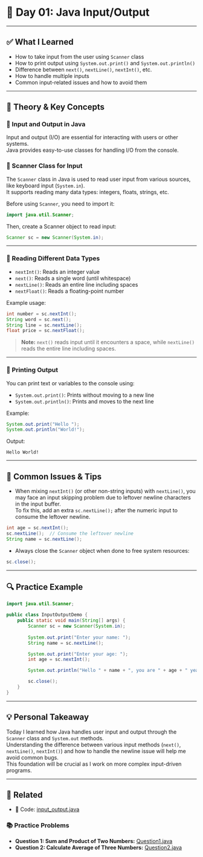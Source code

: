 # 📝 Day 01: Java Input/Output

---

## ✅ What I Learned

- How to take input from the user using `Scanner` class  
- How to print output using `System.out.print()` and `System.out.println()`  
- Difference between `next()`, `nextLine()`, `nextInt()`, etc.  
- How to handle multiple inputs  
- Common input-related issues and how to avoid them  

---

## 📌 Theory & Key Concepts

### 🔹 Input and Output in Java

Input and output (I/O) are essential for interacting with users or other systems.  
Java provides easy-to-use classes for handling I/O from the console.

### 🔹 Scanner Class for Input

The `Scanner` class in Java is used to read user input from various sources, like keyboard input (`System.in`).  
It supports reading many data types: integers, floats, strings, etc.

Before using `Scanner`, you need to import it:

```java
import java.util.Scanner;
```

Then, create a Scanner object to read input:

```java
Scanner sc = new Scanner(System.in);
```

---

### 🔹 Reading Different Data Types

- `nextInt()`: Reads an integer value  
- `next()`: Reads a single word (until whitespace)  
- `nextLine()`: Reads an entire line including spaces  
- `nextFloat()`: Reads a floating-point number

Example usage:

```java
int number = sc.nextInt();
String word = sc.next();
String line = sc.nextLine();
float price = sc.nextFloat();
```

> **Note:** `next()` reads input until it encounters a space, while `nextLine()` reads the entire line including spaces.

---

### 🔹 Printing Output

You can print text or variables to the console using:

- `System.out.print()`: Prints without moving to a new line  
- `System.out.println()`: Prints and moves to the next line

Example:

```java
System.out.print("Hello ");
System.out.println("World!");
```

Output:

```
Hello World!
```

---

## 🧠 Common Issues & Tips

- When mixing `nextInt()` (or other non-string inputs) with `nextLine()`, you may face an input skipping problem due to leftover newline characters in the input buffer.  
  To fix this, add an extra `sc.nextLine();` after the numeric input to consume the leftover newline.

```java
int age = sc.nextInt();
sc.nextLine();  // Consume the leftover newline
String name = sc.nextLine();
```

- Always close the `Scanner` object when done to free system resources:

```java
sc.close();
```

---

## 🔍 Practice Example

```java
import java.util.Scanner;

public class InputOutputDemo {
    public static void main(String[] args) {
        Scanner sc = new Scanner(System.in);
        
        System.out.print("Enter your name: ");
        String name = sc.nextLine();

        System.out.print("Enter your age: ");
        int age = sc.nextInt();

        System.out.println("Hello " + name + ", you are " + age + " years old.");

        sc.close();
    }
}
```

---

## 💡 Personal Takeaway

Today I learned how Java handles user input and output through the `Scanner` class and `System.out` methods.  
Understanding the difference between various input methods (`next()`, `nextLine()`, `nextInt()`) and how to handle the newline issue will help me avoid common bugs.  
This foundation will be crucial as I work on more complex input-driven programs.

---

## 🔗 Related

- 🔎 Code: [input_output.java](./input_output.java)

### 📚 Practice Problems

* **Question 1: Sum and Product of Two Numbers:** [Question1.java](./Practice_Questions/Question1.java)
* **Question 2: Calculate Average of Three Numbers:** [Question2.java](./Practice_Questions/Question2.java)
